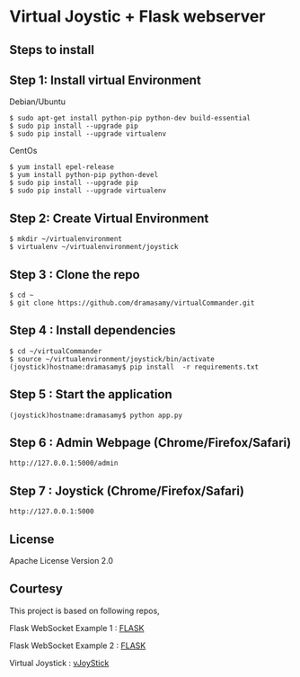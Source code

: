 # Virtual Joystic + Flask webserver 

## Steps to install

Step 1: Install virtual Environment 
-----------------------------------

Debian/Ubuntu 
```
$ sudo apt-get install python-pip python-dev build-essential 
$ sudo pip install --upgrade pip 
$ sudo pip install --upgrade virtualenv 
```

CentOs
```
$ yum install epel-release 
$ yum install python-pip python-devel
$ sudo pip install --upgrade pip 
$ sudo pip install --upgrade virtualenv 
```

Step 2: Create Virtual Environment 
----------------------------------
```
$ mkdir ~/virtualenvironment
$ virtualenv ~/virtualenvironment/joystick
```

Step 3 : Clone the repo   
-----------------------
```
$ cd ~
$ git clone https://github.com/dramasamy/virtualCommander.git
```

Step 4 : Install dependencies  
-----------------------------
```
$ cd ~/virtualCommander 
$ source ~/virtualenvironment/joystick/bin/activate
(joystick)hostname:dramasamy$ pip install  -r requirements.txt
```

Step 5 : Start the application 
-----------------------------
```
(joystick)hostname:dramasamy$ python app.py
```


Step 6 : Admin Webpage (Chrome/Firefox/Safari)
-----------------------------
```
http://127.0.0.1:5000/admin
```

Step 7 : Joystick (Chrome/Firefox/Safari)
-----------------------------
```
http://127.0.0.1:5000
```

License
-------

Apache License Version 2.0

Courtesy
--------

This project is based on following repos,

Flask WebSocket Example 1 : [FLASK](https://github.com/shanealynn/async_flask)

Flask WebSocket Example 2 : [FLASK](https://github.com/miguelgrinberg/Flask-SocketIO)

Virtual Joystick : [vJoyStick](https://github.com/jeromeetienne/virtualjoystick.js)

